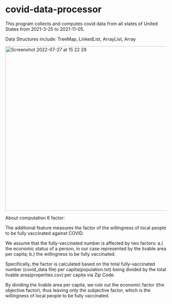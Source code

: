 # covid-data-processor

This program collects and computes covid data from all states of United States from 2021-3-25 to 2021-11-05.

Data Structures include: TreeMap, LinkedList, ArrayList, Array

<img width="513" alt="Screenshot 2022-07-27 at 15 22 29" src="https://user-images.githubusercontent.com/76552190/181188909-9efdc275-2b11-4a60-8597-b47fe72ab96b.png">

About computation 6 factor:

The additional feature measures the factor of the willingness of local people to be fully vaccinated against COVID. 

We assume that the fully-vaccinated number is affected by two factors: a.) the economic status of a person, in our case represented by the livable area per capita; b.) the willingness to be fully vaccinated. 

Specifically, the factor is calculated based on the total fully-vaccinated number (covid_data file) per capita(population.txt) being divided by the total livable area(properties.csv) per capita via Zip Code. 

By dividing the livable area per capita, we rule out the economic factor (the objective factor), thus leaving only the subjective factor, which is the willingness of local people to be fully vaccinated.
